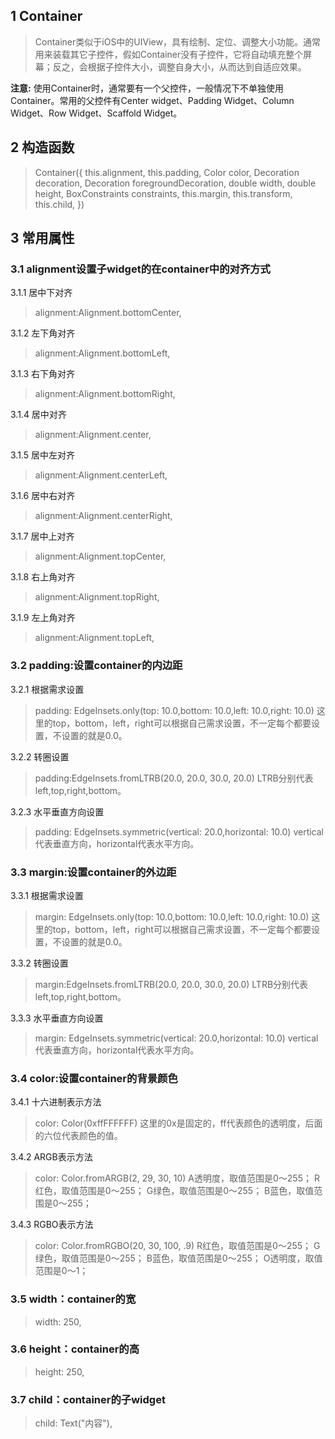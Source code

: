 ## **1 Container**
> Container类似于iOS中的UIView，具有绘制、定位、调整大小功能。通常用来装载其它子控件，假如Container没有子控件，它将自动填充整个屏幕；反之，会根据子控件大小，调整自身大小，从而达到自适应效果。

**注意:** 使用Container时，通常要有一个父控件，一般情况下不单独使用Container。常用的父控件有Center widget、Padding Widget、Column Widget、Row Widget、Scaffold Widget。  

## **2 构造函数** 
>  Container({
>     this.alignment, 
>     this.padding, 
>     Color color, 
>     Decoration decoration, 
>     Decoration foregroundDecoration, 
>     double width,
>     double height, 
>     BoxConstraints constraints, 
>     this.margin,
>     this.transform, 
>     this.child,
> })

## **3 常用属性** 
### **3.1 alignment设置子widget的在container中的对齐方式**

3.1.1 居中下对齐
> alignment:Alignment.bottomCenter,

3.1.2 左下角对齐
> alignment:Alignment.bottomLeft,

3.1.3 右下角对齐
> alignment:Alignment.bottomRight,

3.1.4 居中对齐
> alignment:Alignment.center,

3.1.5 居中左对齐
> alignment:Alignment.centerLeft,

3.1.6 居中右对齐
> alignment:Alignment.centerRight,

3.1.7 居中上对齐
> alignment:Alignment.topCenter,

3.1.8 右上角对齐
> alignment:Alignment.topRight,

3.1.9 左上角对齐
> alignment:Alignment.topLeft,

### **3.2 padding:设置container的内边距**

3.2.1 根据需求设置
> padding: EdgeInsets.only(top: 10.0,bottom: 10.0,left: 10.0,right: 10.0)
这里的top，bottom，left，right可以根据自己需求设置，不一定每个都要设置，不设置的就是0.0。

3.2.2 转圈设置
> padding:EdgeInsets.fromLTRB(20.0, 20.0, 30.0, 20.0)
LTRB分别代表left,top,right,bottom。

3.2.3 水平垂直方向设置
> padding: EdgeInsets.symmetric(vertical: 20.0,horizontal: 10.0)
vertical代表垂直方向，horizontal代表水平方向。

### **3.3 margin:设置container的外边距**

3.3.1 根据需求设置
> margin: EdgeInsets.only(top: 10.0,bottom: 10.0,left: 10.0,right: 10.0)
这里的top，bottom，left，right可以根据自己需求设置，不一定每个都要设置，不设置的就是0.0。

3.3.2 转圈设置
> margin:EdgeInsets.fromLTRB(20.0, 20.0, 30.0, 20.0)
LTRB分别代表left,top,right,bottom。

3.3.3 水平垂直方向设置
> margin: EdgeInsets.symmetric(vertical: 20.0,horizontal: 10.0)
vertical代表垂直方向，horizontal代表水平方向。

### **3.4 color:设置container的背景颜色**

3.4.1 十六进制表示方法
> color: Color(0xffFFFFFF)
这里的0x是固定的，ff代表颜色的透明度，后面的六位代表颜色的值。

3.4.2 ARGB表示方法
> color: Color.fromARGB(2, 29, 30, 10)
A透明度，取值范围是0～255；
R红色，取值范围是0～255；
G绿色，取值范围是0～255；
B蓝色，取值范围是0～255；

3.4.3 RGBO表示方法
> color: Color.fromRGBO(20, 30, 100, .9)
R红色，取值范围是0～255；
G绿色，取值范围是0～255；
B蓝色，取值范围是0～255；
O透明度，取值范围是0～1；

### **3.5 width：container的宽**
> width: 250,

### **3.6 height：container的高**
> height: 250,

### **3.7 child：container的子widget**
> child: Text("内容"),